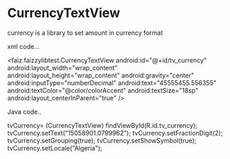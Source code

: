 # CurrencyTextView
currency is a library to set amount in currency format

xml code...

 <faiz.faizzylibtest.CurrencyTextView
        android:id="@+id/tv_currency"
        android:layout_width="wrap_content"
        android:layout_height="wrap_content"
        android:gravity="center"
        android:inputType="numberDecimal"
        android:text="45555455.556355"
        android:textColor="@color/colorAccent"
        android:textSize="18sp"
        android:layout_centerInParent="true"
        />


Java code..

 tvCurrency= (CurrencyTextView) findViewById(R.id.tv_currency);
        tvCurrency.setText("15058901.0799962");
        tvCurrency.setFractionDigit(2);
        tvCurrency.setGrouping(true);
        tvCurrency.setShowSymbol(true);
        tvCurrency.setLocale("Algeria");

